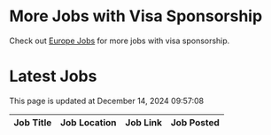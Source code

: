 # More Jobs with Visa Sponsorship

Check out [Europe Jobs](https://github.com/sureshparimi/europejobs#latest-jobs) for more jobs with visa sponsorship.

# Latest Jobs

This page is updated at December 14, 2024 09:57:08

| Job Title | Job Location | Job Link | Job Posted |
| --- | --- | --- | --- |
